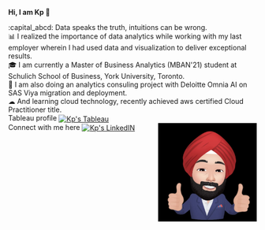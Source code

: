 <p> <b> Hi, I am Kp &#128075 </b> </p>

<p>:capital_abcd: Data speaks the truth, intuitions can be wrong.
<br>&#128202 I realized the importance of data analytics while working with my last employer wherein I had used data and visualization to deliver exceptional results.
<br>&#127891 I am currently a Master of Business Analytics (MBAN'21) student at Schulich School of Business, York University, Toronto.
<br>&#128119 I am also doing an analytics consuling project with Deloitte Omnia AI on SAS Viya migration and deployment.
<br>&#9729 And learning cloud technology, recently achieved aws certified Cloud Practitioner title.
<br> Tableau profile <a href="https://public.tableau.com/profile/kanwarpreet.singh/" rel="nofollow">
  <img align="center" alt="Kp's Tableau" width="22px" src="https://user-images.githubusercontent.com/18670428/67620073-ca558e00-f7fa-11e9-9ea2-ed3a80c59210.png" style="max-width:100%;"> </a>
<br> Connect with me here <a href="https://www.linkedin.com/in/kanwarpreet-singh/" rel="nofollow">
  <img align="center" alt="Kp's LinkedIN" width="22px" src="https://raw.githubusercontent.com/peterthehan/peterthehan/master/assets/linkedin.svg" style="max-width:100%;"> </a>
  <img src="https://github.com/kanwarpreet11/kanwarpreet11/blob/main/kanwarpreet11.jfif" alt="Kp Singh" width="200" height="200" align="right" HSPACE=”15” VSPACE=”15”>
</p> 
